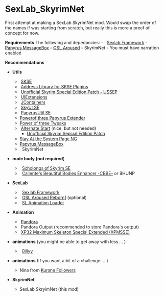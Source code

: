 # SexLab_SkyrimNet

First attempt at making a SexLab SkyrimNet mod.  Would swap the order of the names if was starting from scratch, but really this is more a proof of concept for now. 

**Requirements**
The following and depedancies:
    -   [Sexlab Framework](https://www.loverslab.com/files/category/228-sexlab-framework-se/)
    -   [Papyrus MessageBox](https://www.nexusmods.com/skyrimspecialedition/mods/83578)
    -   [OSL Aroused](https://www.nexusmods.com/skyrimspecialedition/mods/65454)
    -   SkyrimNet
        - You must have narration enabled
 

**Recommendations**
- **Utils**
    -  [SKSE](https://skse.silverlock.org/)
    -  [Address Library for SKSE Plugins](https://www.nexusmods.com/skyrimspecialedition/mods/32444)
    -  [Unofficial Skyrim Special Edition Patch - USSEP](https://www.nexusmods.com/skyrimspecialedition/mods/266)
    -  [UIExtensions](https://www.nexusmods.com/skyrimspecialedition/mods/17561)
    -  [JContainers](https://www.nexusmods.com/skyrimspecialedition/mods/16495)
    -  [SkyUI SE](https://www.nexusmods.com/skyrimspecialedition/mods/12604)
    -  [PapyrusUtil SE](https://www.nexusmods.com/skyrimspecialedition/mods/13048)
    -  [Powerof three Papyrus Extender](https://www.nexusmods.com/skyrimspecialedition/mods/22854)
    -  [Power of three Tweaks](https://www.nexusmods.com/skyrimspecialedition/mods/51073)
    -  [Alternate Start](https://www.nexusmods.com/skyrimspecialedition/mods/272) (nice, but not needed)
       - [Unofficial Skyrim Sepcial Edition Patch](https://www.nexusmods.com/skyrimspecialedition/mods/51073)
    -  [Stay At the System Page NG](https://www.nexusmods.com/skyrimspecialedition/mods/76927)
    -  [Papyrus MessageBox](https://www.nexusmods.com/skyrimspecialedition/mods/83578)
    -   SkyrimNet 
- **nude body (not required)**
    -   [Scholongs of Skyrim SE](https://www.loverslab.com/files/file/5355-schlongs-of-skyrim-se/)
    -   [Caliente's Beautiful Bodies Enhancer -CBBE-](https://www.nexusmods.com/skyrimspecialedition/mods/198) or BHUNP
- **SexLab**
    -   [Sexlab Framework](https://www.loverslab.com/files/category/228-sexlab-framework-se/)
    -   [OSL Aroused Reborn](https://www.loverslab.com/files/file/20867-osl-aroused-arousal-reborn-sse-ae/)] (optional)
    -   [SL Animation Loader](https://www.loverslab.com/files/file/5328-sexlab-animation-loader-sse/)
- **Animation**
    -  [Pandora](https://www.nexusmods.com/skyrimspecialedition/mods/133232)
    -  Pandora Output (recommended to store Pandora's output)
    -  [XP32 Maximum Skeleton Special Extended (XPMSSE)](https://www.nexusmods.com/skyrimspecialedition/mods/1988)
- **animations** (you might be able to get away with less ... )
    -   [Billyy](https://www.loverslab.com/files/file/3999-billyys-slal-animations-2025-1-1/)

- **animations** (If you want a bit of a challenge ... )
  - Nina from [Kurone Followers](https://www.nexusmods.com/skyrimspecialedition/mods/76220)
- **SkyrimNet**
    -   SexLab SkryimNet (this mod) 
